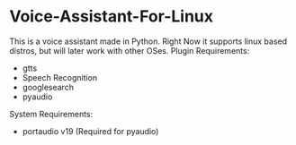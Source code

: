 # Voice-Assistant-For-Linux
This is a voice assistant made in Python. Right Now it supports linux based distros, but will later work with other OSes.
Plugin Requirements:
- gtts
- Speech Recognition
- googlesearch
- pyaudio

System Requirements:
- portaudio v19 (Required for pyaudio)
